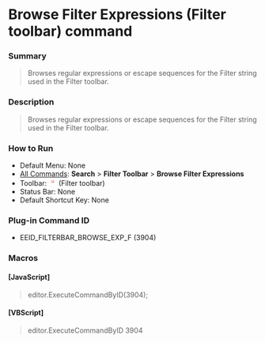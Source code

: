 # Browse Filter Expressions (Filter toolbar) command

### Summary

> Browses regular expressions or escape sequences for the Filter string used in the Filter toolbar.

### Description

> Browses regular expressions or escape sequences for the Filter string used in the Filter toolbar.

### How to Run

- Default Menu: None
- [All Commands](../tools/all_commands): **Search**
\> **Filter Toolbar** \> **Browse Filter Expressions**
- Toolbar: ![](../../images/find_browse_exp.png) (Filter toolbar)
- Status Bar: None
- Default Shortcut Key: None

### Plug-in Command ID

- EEID\_FILTERBAR\_BROWSE\_EXP\_F (3904)

### Macros

#### \[JavaScript\]

> editor.ExecuteCommandByID(3904);

#### \[VBScript\]

> editor.ExecuteCommandByID 3904
